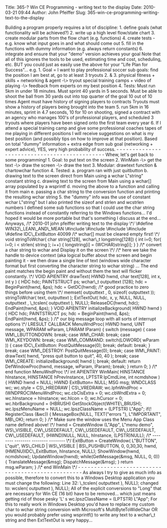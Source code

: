Title: 365-? Win CE Programming - writing text to the display
Date: 2010-03-21 09:44
Author: John Pfeiffer
Slug: 365-win-ce-programming-writing-text-to-the-display

<div class="field field-name-body field-type-text-with-summary field-label-hidden">
<div class="field-items">
<div class="field-item even">
Building a program properly requires a lot of discipline: 1. define
goals (what functionality will be achieved?) 2. write up a high level
flow/state chart 3. create modular parts from the flow chart (e.g.
functions) 4. create tests - e.g. know what input goes in and what
should come out 5. fill in the functions with dummy information (e.g.
always return constants) 6. integrate and ensure that your "demo"
version achieves your goal Note that all of this ignores the tools to be
used, estimating time and cost, scheduling, etc. BUT you could just as
easily use the above for your "Life Plan for Success"... e.g. 1. Goal =
I want to play professional soccer sub goals: find the position I am
best at, go to at least 3 tryouts 2. & 3. physical fitness + skills +
networking & agent -\> tryout special training camps + video of playing
-\> feedback from experts on my best position 4. Tests: Must run 5km in
under 18 minutes. Must sprint 40 yards in 5 seconds. Must be able to
shoot the ball from 30 yards out into top quarter of the goal 10 out of
10 times Agent must have history of signing players to contracts Tryouts
must show a history of players being brought into the team 5. run 5km in
16 minutes, sprint in 4.7 seconds, 10 for 10 on shooting, signed a
contract with an agency who manages 100's of professional players, and
scheduled 3 tryouts where players have been signed onto the first team
every year 6. If I attend a special training camp and give some
professional coaches tapes of me playing in different positions I will
receive suggestions on what is my best position (and possibly tips on
how to improve at that position). Based on total "dummy" information +
extra edge from sub goal (networking + expert advice), YES, very high
probability of success. - - - - - - - - - - - - - - - - - - - - - - - -
- - - - - - - - - - - - - - - - - - - - - Whew, let's get back to some
programming! 1. Goal: to put text on the screen 2. WinMain -\> get the
text -\> draw the screen -\> draw the text 3. Modular: drawtext function
& chartowchar function 4. Tested: a. program ran with just quitbutton b.
drawing text to the screen direct from Main using a wchar L"string"
constant string c. drawing text to the screen from Main using a wchar[]
array populated by a wsprintf d. moving the above to a function and
calling it from main e. passing a char string to the conversion function
and printing the resulting wchar string 5. the "dummy" info was the use
of constant wchar L"string" but I also printed the sizeof and strlen and
wcstrlen numbers I defined some sub functions so that I could use the
char string functions instead of constantly referring to the Windows
functions... I'd hoped it would be more portable but that's something I
discuss at the end... Anyways, /\* 2010-01 john pfeiffer writing text to
the display \*/ \#define WIN32\_LEAN\_AND\_MEAN \#include <windows.h\>
\#include <windowsx.h\> \#include <commctrl.h\> \#include <aygshell.h\>
\#define IDC\_ExitButton 40099 /\* wchar[] must be cleared empty first!
\*/ void stringToWchar( char string[128], wchar\_t longstring[128]) {
int i=0; for( i=0; i < strlen( string ); i++) { longstring[i] =
(WCHAR)string[i]; } } /\* convert a char string to wchar and Display it
on the screen \*/ /\* here we take the handle to device context (aka
logical buffer about the screen and begin painting it - we then draw a
single line of text (windows wide character format but first converting
the character string to wchar string) ... The end paint matches the
begin paint and without them the text will flicker constantly. \*/ VOID
APIENTRY drawText( HWND hwnd, char text[128], int x, int y ) { HDC hdc;
PAINTSTRUCT ps; wchar\_t outputtext [128]; hdc = BeginPaint(hwnd, &ps);
hdc = GetDC(hwnd); /\* good practice to zero things before using them
\*/ memset( outputtext , 0, sizeof( outputtext )); stringToWchar( text,
outputtext ); ExtTextOut( hdc, x, y, NULL, NULL, outputtext , \_tcslen(
outputtext ), NULL); ReleaseDC(hwnd, hdc); EndPaint(hwnd, &ps); } VOID
APIENTRY initializeBackground( HWND hwnd ) { HDC hdc; PAINTSTRUCT ps;
hdc = BeginPaint(hwnd, &ps); EndPaint(hwnd, &ps); } /\* our big message
loop with all sorts of interrupt options \*/ LRESULT CALLBACK
MenuWndProc( HWND hwnd, UINT message, WPARAM wParam, LPARAM lParam) {
switch (message) { case WM\_LBUTTONDOWN: break; case WM\_CHAR: break;
case WM\_KEYDOWN: break; case WM\_COMMAND: switch(LOWORD( wParam )) {
case IDC\_ExitButton: PostQuitMessage(0); break; default: break; }
break; case WM\_DESTROY: PostQuitMessage(0); break; case WM\_PAINT:
drawText( hwnd, "press quit button to quit", 40, 40 ); break; case
WM\_CREATE: initializeBackground( hwnd ); break; default: return
DefWindowProc(hwnd, message, wParam, lParam); break; } return 0; } /\*
end function MenuWndProc \*/ int APIENTRY WinMain( HINSTANCE hInstance,
HINSTANCE hPrevInstance, LPTSTR lpCmdLine, int ncmdshow ) { HWND hwnd =
NULL; HWND ExitButton= NULL; MSG msg; WNDCLASS wc; wc.style =
CS\_HREDRAW | CS\_VREDRAW; wc.lpfnWndProc = (WNDPROC)MenuWndProc;
wc.cbClsExtra = 0; wc.cbWndExtra = 0; wc.hInstance = hInstance; wc.hIcon
= 0; wc.hCursor = 0; wc.hbrBackground = (HBRUSH)
GetStockObject(WHITE\_BRUSH); wc.lpszMenuName = NULL; wc.lpszClassName =
(LPTSTR) L"App"; if(! RegisterClass (&wc)) { MessageBox(NULL,
TEXT("errors "), L"IMPORTANT", MB\_OK); return 0; } /\* Make sure the
window uses the Menu App Class name defined above! \*/ hwnd =
CreateWindow (L"App", L"menu demo", WS\_VISIBLE, CW\_USEDEFAULT,
CW\_USEDEFAULT, CW\_USEDEFAULT, CW\_USEDEFAULT, (HWND)NULL, NULL,
hInstance, (LPSTR)NULL); /\* -------- -------- -------- -------- \*/
ExitButton = CreateWindow( L"BUTTON", L"quit", WS\_CHILD | WS\_VISIBLE |
BS\_PUSHBUTTON, 0, 0,30,30, hwnd, (HMENU)IDC\_ExitButton, hInstance,
NULL); ShowWindow(hwnd, ncmdshow); UpdateWindow(hwnd);
while(GetMessage(&msg, NULL, 0, 0)) { TranslateMessage(&msg);
DispatchMessage(&msg); } return msg.wParam; } /\* end WinMain \*/ - - -
- - - - - - - - - - - - - - - - - - - - - - - - - - - - - - - - - - - -
- - - - - - - - - - - As always I try to give as much info as possible,
therefore to convert this to a Windows Desktop application you must
change the following: Line 32: \_tcslen( outputtext ), NULL); changed
to: wcslen( outputtext ), NULL); All of the explicit conversions to
"Long" that are necessary for Win CE (16 bit) have to be removed...
which just means getting rid of those pesky 'L' s wc.lpszClassName =
(LPTSTR) L"App"; For this to really work in Windows Desktop you'd have
to replace my custom char to wchar string conversion with Microsoft's
MultiByteToWideChar OR you would probably prefer using wsprintf() to
write any text to a wchar\_t string and then ExtTextOut is very happy...

</p>
<p>
</div>
</div>
</div>
</p>


